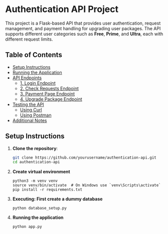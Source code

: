 # Authentication API Project

This project is a Flask-based API that provides user authentication, request management, and payment handling for upgrading user packages. The API supports different user categories such as **Free**, **Prime**, and **Ultra**, each with different request limits.

## Table of Contents

- [Setup Instructions](#setup-instructions)
- [Running the Application](#running-the-application)
- [API Endpoints](#api-endpoints)
  - [1. Login Endpoint](#1-login-endpoint)
  - [2. Check Requests Endpoint](#2-check-requests-endpoint)
  - [3. Payment Page Endpoint](#3-payment-page-endpoint)
  - [4. Upgrade Package Endpoint](#4-upgrade-package-endpoint)
- [Testing the API](#testing-the-api)
  - [Using Curl](#using-curl)
  - [Using Postman](#using-postman)
- [Additional Notes](#additional-notes)

## Setup Instructions

1. **Clone the repository**:

   ```bash
   git clone https://github.com/yourusername/authentication-api.git
   cd authentication-api
   ```
2. **Create virtual environment**
    ```
    python3 -m venv venv
    source venv/bin/activate  # On Windows use `venv\Scripts\activate`
    pip install -r requirements.txt
    ```
3. **Executing: First create a dummy database**
    ```
    python database_setup.py
    ```
4. **Running the application**
    ```
    python app.py
    ```